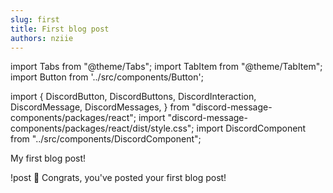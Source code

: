 ```yaml
---
slug: first
title: First blog post
authors: nziie
---
```


import Tabs from "@theme/Tabs";
import TabItem from "@theme/TabItem";
import Button from '../src/components/Button';

import {
  DiscordButton,
  DiscordButtons,
  DiscordInteraction,
  DiscordMessage,
  DiscordMessages,
} from "discord-message-components/packages/react";
import "discord-message-components/packages/react/dist/style.css";
import DiscordComponent from "../src/components/DiscordComponent";

My first blog post!

<DiscordComponent>
  <DiscordMessage author="vNziie--" avatar="/img/logo.png">
    !post
  </DiscordMessage>
  <DiscordMessage author="Blog Bot" avatar="red">
    🎉 Congrats, you've posted your first blog post!
  </DiscordMessage>
</DiscordComponent>
